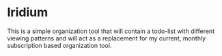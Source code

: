 # Iridium

This is a simple organization tool that will contain a todo-list with different viewing patterns and will act as a replacement for my current, monthly subscription based organization tool.